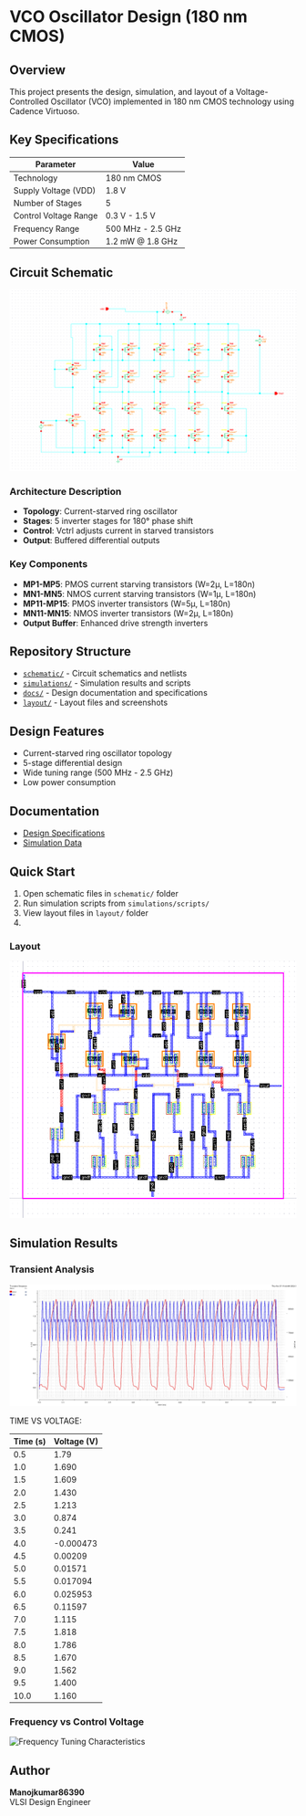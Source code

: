 # VCO Oscillator Design (180 nm CMOS)

## Overview
This project presents the design, simulation, and layout of a Voltage-Controlled Oscillator (VCO) implemented in 180 nm CMOS technology using Cadence Virtuoso.

## Key Specifications
| Parameter              | Value                     |
|------------------------|---------------------------|
| Technology             | 180 nm CMOS               |
| Supply Voltage (VDD)   | 1.8 V                     |
| Number of Stages       | 5                         |
| Control Voltage Range  | 0.3 V - 1.5 V             |
| Frequency Range        | 500 MHz - 2.5 GHz         |
| Power Consumption      | 1.2 mW @ 1.8 GHz          |

## Circuit Schematic

![VCO Schematic Diagram](schematic/vcoschematic.png)


### Architecture Description
- **Topology**: Current-starved ring oscillator
- **Stages**: 5 inverter stages for 180° phase shift
- **Control**: Vctrl adjusts current in starved transistors
- **Output**: Buffered differential outputs

### Key Components
- **MP1-MP5**: PMOS current starving transistors (W=2μ, L=180n)
- **MN1-MN5**: NMOS current starving transistors (W=1μ, L=180n)  
- **MP11-MP15**: PMOS inverter transistors (W=5μ, L=180n)
- **MN11-MN15**: NMOS inverter transistors (W=2μ, L=180n)
- **Output Buffer**: Enhanced drive strength inverters

## Repository Structure
- [`schematic/`](schematic/) - Circuit schematics and netlists
- [`simulations/`](simulations/) - Simulation results and scripts
- [`docs/`](docs/) - Design documentation and specifications
- [`layout/`](layout/) - Layout files and screenshots

## Design Features
- Current-starved ring oscillator topology
- 5-stage differential design
- Wide tuning range (500 MHz - 2.5 GHz)
- Low power consumption

## Documentation
- [Design Specifications](docs/design_specifications.md)
- [Simulation Data](simulations/vco_output_data.csv)

## Quick Start
1. Open schematic files in `schematic/` folder
2. Run simulation scripts from `simulations/scripts/`
3. View layout files in `layout/` folder
4. 
### Layout
![VCO Layout](layout/vcolayout.png)

## Simulation Results

### Transient Analysis
![VCO Transient Response](simulations/vco_graph.png)

TIME VS VOLTAGE: 

| Time (s) | Voltage (V)     |
|-----------|-----------------|
| 0.5       | 1.79            |
| 1.0       | 1.690           |
| 1.5       | 1.609           |
| 2.0       | 1.430           |
| 2.5       | 1.213           |
| 3.0       | 0.874           |
| 3.5       | 0.241           |
| 4.0       | -0.000473       |
| 4.5       | 0.00209         |
| 5.0       | 0.01571         |
| 5.5       | 0.017094        |
| 6.0       | 0.025953        |
| 6.5       | 0.11597         |
| 7.0       | 1.115           |
| 7.5       | 1.818           |
| 8.0       | 1.786           |
| 8.5       | 1.670           |
| 9.0       | 1.562           |
| 9.5       | 1.400           |
| 10.0      | 1.160           |

### Frequency vs Control Voltage
![Frequency Tuning Characteristics](simulations/vco_frequency_vs_vctrl.png)



## Author
**Manojkumar86390**  
VLSI Design Engineer



